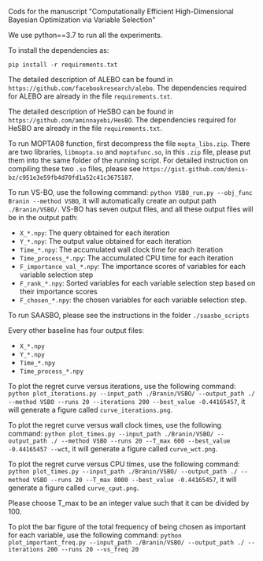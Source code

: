 Cods for the manuscript "Computationally Efficient High-Dimensional Bayesian Optimization via Variable Selection"

We use python==3.7 to run all the experiments. 

To install the dependencies as:

`pip install -r requirements.txt`

The detailed description of ALEBO can be found in `https://github.com/facebookresearch/alebo`. The dependencies required for ALEBO are already in the file `requirements.txt`. 

The detailed description of HeSBO can be found in `https://github.com/aminnayebi/HesBO`. The dependencies required for HeSBO are already in the file `requirements.txt`. 


To run MOPTA08 function, first decompress the file `mopta_libs.zip`. There are two libraries, `libmopta.so` and `moptafunc.so`, in this `.zip` file, please put them into the same folder of the running script. For detailed instruction on compiling these two `.so` files, please see `https://gist.github.com/denis-bz/c951e3e59fb4d70fd1a52c41c3675187`.

To run VS-BO, use the following command: `python VSBO_run.py --obj_func Branin --method VSBO`, it will automatically create an output path `./Branin/VSBO/`. VS-BO has seven output files, and all these output files will be in the output path:

* `X_*.npy`: The query obtained for each iteration
* `Y_*.npy`: The output value obtained for each iteration
* `Time_*.npy`: The accumulated wall clock time for each iteration
* `Time_process_*.npy`: The accumulated CPU time for each iteration
* `F_importance_val_*.npy`: The importance scores of variables for each variable selection step
* `F_rank_*.npy`: Sorted variables for each variable selection step based on their importance scores
* `F_chosen_*.npy`: the chosen variables for each variable selection step. 

To run SAASBO, please see the instructions in the folder `./saasbo_scripts`

Every other baseline has four output files: 

* `X_*.npy`
* `Y_*.npy`
* `Time_*.npy`
* `Time_process_*.npy`

To plot the regret curve versus iterations, use the following command: `python plot_iterations.py --input_path ./Branin/VSBO/ --output_path ./ --method VSBO --runs 20 --iterations 200 --best_value -0.44165457`, it will generate a figure called `curve_iterations.png`. 

To plot the regret curve versus wall clock times, use the following command: `python plot_times.py --input_path ./Branin/VSBO/ --output_path ./ --method VSBO --runs 20 --T_max 600 --best_value -0.44165457 --wct`, it will generate a figure called `curve_wct.png`. 

To plot the regret curve versus CPU times, use the following command: `python plot_times.py --input_path ./Branin/VSBO/ --output_path ./ --method VSBO --runs 20 --T_max 8000 --best_value -0.44165457`, it will generate a figure called `curve_cput.png`. 

Please choose T_max to be an integer value such that it can be divided by 100. 

To plot the bar figure of the total frequency of being chosen as important for each variable, use the following command: `python plot_important_freq.py --input_path ./Branin/VSBO/ --output_path ./ --iterations 200 --runs 20 --vs_freq 20`
